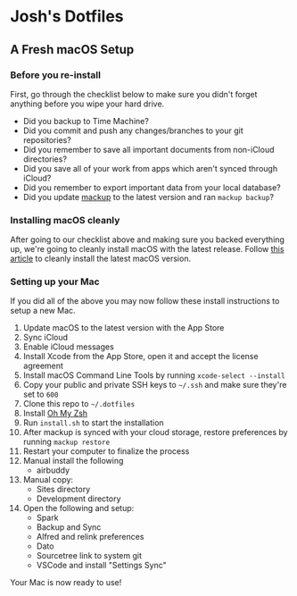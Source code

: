 # Josh's Dotfiles

## A Fresh macOS Setup

### Before you re-install

First, go through the checklist below to make sure you didn't forget anything before you wipe your hard drive.

- Did you backup to Time Machine?
- Did you commit and push any changes/branches to your git repositories?
- Did you remember to save all important documents from non-iCloud directories?
- Did you save all of your work from apps which aren't synced through iCloud?
- Did you remember to export important data from your local database?
- Did you update [mackup](https://github.com/lra/mackup) to the latest version and ran `mackup backup`?

### Installing macOS cleanly

After going to our checklist above and making sure you backed everything up, we're going to cleanly install macOS with the latest release. Follow [this article](https://www.imore.com/how-do-clean-install-macos) to cleanly install the latest macOS version.

### Setting up your Mac

If you did all of the above you may now follow these install instructions to setup a new Mac.

1. Update macOS to the latest version with the App Store
2. Sync iCloud
3. Enable iCloud messages
4. Install Xcode from the App Store, open it and accept the license agreement
5. Install macOS Command Line Tools by running `xcode-select --install`
6. Copy your public and private SSH keys to `~/.ssh` and make sure they're set to `600`
7. Clone this repo to `~/.dotfiles`
8. Install [Oh My Zsh](https://github.com/robbyrussell/oh-my-zsh#getting-started)
9. Run `install.sh` to start the installation
10. After mackup is synced with your cloud storage, restore preferences by running `mackup restore`
11. Restart your computer to finalize the process
12. Manual install the following
	- airbuddy
13. Manual copy:
	- Sites directory
	- Development directory
14. Open the following and setup:
	- Spark
	- Backup and Sync
	- Alfred and relink preferences
	- Dato
	- Sourcetree link to system git
	- VSCode and install "Settings Sync"
	
Your Mac is now ready to use!
